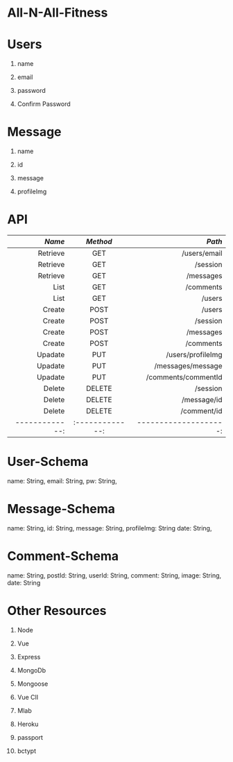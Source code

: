 # All-N-All-Fitness

# Users

1. name
 
2. email

3. password

4. Confirm Password

# Message

1. name
 
2. id

3. message

4. profileImg


# API

| *Name*        | *Method*      | *Path*               |
| -------------:|:-------------:| --------------------:|
| Retrieve      | GET           | /users/email         |
| Retrieve      | GET           | /session             |
| Retrieve      | GET           | /messages            |
| List          | GET           | /comments            |
| List          | GET           | /users               |
| Create        | POST          | /users               |
| Create        | POST          | /session             |
| Create        | POST          | /messages            |
| Create        | POST          | /comments            |
| Upadate       | PUT           | /users/profileImg    |
| Upadate       | PUT           | /messages/message    |
| Upadate       | PUT           | /comments/commentId  |
| Delete        | DELETE        | /session             |
| Delete        | DELETE        | /message/id          |
| Delete        | DELETE        | /comment/id          |
| -------------:|:-------------:| --------------------:|

# User-Schema
  name: String, 
  email: String, 
  pw: String,

# Message-Schema
  name: String, 
  id: String, 
  message: String, 
  profileImg: String
  date: String,

# Comment-Schema
  name: String, 
  postId: String, 
  userId: String,
  comment: String, 
  image: String,
  date: String

# Other Resources

1. Node

2. Vue

3. Express

4. MongoDb

5. Mongoose

6. Vue ClI

7. Mlab

8. Heroku

9. passport

10. bctypt

